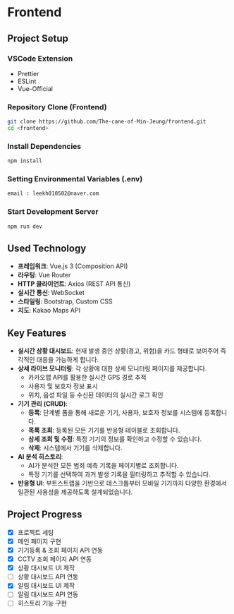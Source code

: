 # Frontend

## Project Setup

### VSCode Extension

- Prettier
- ESLint
- Vue-Official

### Repository Clone (Frontend)

```bash
git clone https://github.com/The-cane-of-Min-Jeung/frontend.git
cd <frontend>
```

### Install Dependencies

```bash
npm install
```

### Setting Environmental Variables (.env)

```bash
email : leekh010502@naver.com
```

### Start Development Server

```bash
npm run dev
```

## Used Technology

- **프레임워크**: Vue.js 3 (Composition API)
- **라우팅**: Vue Router
- **HTTP 클라이언트**: Axios (REST API 통신)
- **실시간 통신**: WebSocket
- **스타일링**: Bootstrap, Custom CSS
- **지도**: Kakao Maps API

## Key Features

- **실시간 상황 대시보드**: 현재 발생 중인 상황(경고, 위험)을 카드 형태로 보여주어 즉각적인 대응을 가능하게 합니다.
- **상세 라이브 모니터링**: 각 상황에 대한 상세 모니터링 페이지를 제공합니다.
  - 카카오맵 API를 활용한 실시간 GPS 경로 추적
  - 사용자 및 보호자 정보 표시
  - 위치, 음성 파일 등 수신된 데이터의 실시간 로그 확인
- **기기 관리 (CRUD)**:
  - **등록**: 단계별 폼을 통해 새로운 기기, 사용자, 보호자 정보를 시스템에 등록합니다.
  - **목록 조회**: 등록된 모든 기기를 반응형 테이블로 조회합니다.
  - **상세 조회 및 수정**: 특정 기기의 정보를 확인하고 수정할 수 있습니다.
  - **삭제**: 시스템에서 기기를 삭제합니다.
- **AI 분석 히스토리**:
  - AI가 분석한 모든 범죄 예측 기록을 페이지별로 조회합니다.
  - 특정 기기를 선택하여 과거 발생 기록을 필터링하고 추적할 수 있습니다.
- **반응형 UI**: 부트스트랩을 기반으로 데스크톱부터 모바일 기기까지 다양한 환경에서 일관된 사용성을 제공하도록 설계되었습니다.

## Project Progress

- [x] 프로젝트 세팅
- [x] 메인 페이지 구현
- [x] 기기등록 & 조회 페이지 API 연동
- [x] CCTV 조회 페이지 API 연동
- [x] 상황 대시보드 UI 제작
- [ ] 상황 대시보드 API 연동
- [x] 알림 대시보드 UI 제작
- [ ] 알림 대시보드 API 연동
- [ ] 히스토리 기능 구현
